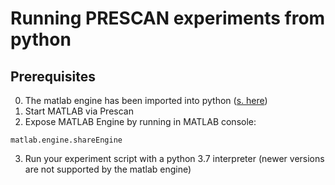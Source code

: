 # Running PRESCAN experiments from python

## Prerequisites

0. The matlab engine has been imported into python ([s. here](https://de.mathworks.com/help/matlab/matlab_external/install-the-matlab-engine-for-python.html))
1. Start MATLAB via Prescan
2. Expose MATLAB Engine by running in MATLAB console:

```
matlab.engine.shareEngine
```

3. Run your experiment script with a python 3.7 interpreter (newer versions are not supported by the matlab engine)